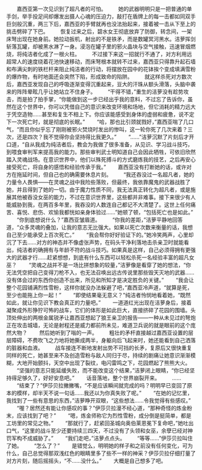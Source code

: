 　　嘉西亚第一次见识到了超凡者的可怕。
　　她的武器明明只是一把普通的单手剑，举手投足间却爆发出摄人心魂的压迫力，敲打在盾牌上的每一击都如同双手巨剑般沉重，两三下后，嘉西亚的手臂就再也没法抬起来，接着被一击从下至上的挑击劈碎了下巴。
　　恢复过来之后，碧水女王彻底放弃了防御，转念间，一架床弩出现在她身前。她拉动扳机，射出的不是铁矛，而是数罐冥河黑水。洁萝挥剑斩落瓦罐，却被黑水淋了一身。浸泡在罐子里的邪火晶块与空气接触，迅速冒烟燃烧，将纯洁者化成了一根火柱。
　　不过接下来这一招就行不通了，对方利用远超常人的速度绕着花池快速移动，而床弩根本就转不过来，嘉西亚只得靠升起石墙和布满尖刺的铁栏杆来阻止纯洁者的行动，将摆放在园中的花钵挨个变成填满雪粉的爆炸物，有时地面还会突然下陷，形成致命的陷阱。
　　就这样杀死对方数次后，嘉西亚发现自己的呼吸逐渐变得沉重起来，豆大的汗珠从额头滑落，头脑中袭来的阵阵晕眩几乎让她站立不住身子。
　　“干得不错，”重生的洁萝没有趁势攻击，而是拍了拍手掌，“你能做到这一步已经出乎我的意料，不过忘了告诉你，虽然在这个世界中，你可以凭借自己的意识来改变环境和场地，但它消耗的精力远大于凭空造物……甚至和复生不相上下。你应该能感受到身体的虚弱和疲惫，说不定下一次死亡时，就是彻底的长眠。”
　　“哈，那也比引颈就戮好，”嘉西亚喘了几口气，“而且你似乎忘了刚刚被邪火焚烧时发出的惨叫，这一轮你死了几次来着？三次，还是四次？我不觉得你会坚持得比我更久。”
　　“……”洁萝沉默了片刻后才开口道，“自从我成为纯洁者后，教会为我做了很多准备，从见识、学习战斗技巧，到喂食审判军来提高我的能力。那些审判武士明知道自己会因此牺牲，可依旧欣然踏入灵魂战场。在意识世界中，他们以殊死搏斗的方式磨炼我的技艺，之后再安心接受死亡，将自身的感悟和经验传承于我。”
　　嘉西亚没有打断她的话，或许对方在拖延时间，但自己也的确需要休息片刻。
　　“我还吞没过一名超凡者，她的力量令人畏惧——在灵魂之战中我险些落败，但最终，我依靠魔鬼的武器战胜了她，并且得到了她的一切。由于魔力性质不同，我无法真正转化为超凡者，或是施展其他被吞没女巫的能力，不过在意识世界里，这些都并非难事。接下来很少有人能威胁到我，在两百多年里，我吞没的人数连自己都记不大清楚了。这世上任何痛苦、喜悦、悲伤、欢愉我都恍如亲身体验过……”她顿了顿，“包括死亡也是如此。”
　　“你到底想说什么？”嘉西亚皱眉道。
　　“你我的差距，”洁萝平静地回答道，“众多灵魂的叠加，让我的意志无比强大。如果以死亡次数来衡量的话，我想自己至少能承受上百次死亡。”
　　“我会帮你好好验证下的。”她冷笑两声，心里却沉了下去……对方的神态并不像虚张声势，在码头干净利落地击杀亲卫时就能看出，纯洁者的确拥有与年龄不符的战斗技巧。如果真是这样，自己必须得拥有更强大的武器才行……赶紧想想，到底有什么东西可以轻松杀死一名经验丰富的超凡女巫？
　　“灵魂之战并不是一场比拼想象的较量，”洁萝像是看穿了她的想法，“你无法凭空把自己变得刀枪不入，也无法召唤出远古传说里那些毁天灭地的武器……没有体会过的东西你创造不出来，所见和所知才是决定胜负的关键。”
　　“我会让整个花园铺满烈性雪粉，这样你就没办法躲避了吧，”嘉西亚冷声道，“就算是死，至少也能拖上你一起！”
　　“即使结果毫无意义？”纯洁者怜悯地看着她，“既然如此，就让你见识下教会真正的力量吧。”
　　一道道红光出现在洁萝身后，接着凝聚成外形狰狞可怖的战车，它们的体形是如此巨大，直接挤碎了花园的围墙。头顶处伸出的两根金属锐矛让嘉西亚想起了狼王亲卫的报告——一种从未见过的弩炮正在攻击城墙，无论是射程还是威力都前所未见，难道卫兵说的就是眼前的这个庞然大物？
　　然后她听到了嗡的一声。
　　粗壮的矛杆直接越过嘉西亚设置的层层障碍，不费吹飞之力地将她撕成两半，身躯向后飞起来时，她还能看到自己洒落的脏器和血液。
　　战车接连不断地发射出势不可挡的长矛，复原后又很快重复同样的死亡，她甚至来不及创造雪粉与敌人同归于尽，持续的剧痛让她意识渐渐模糊，大地开始颤抖，天空中出现了裂纹，电闪雷鸣之下，花园燃起了熊熊大火。
　　“坚强的意志只能延缓失败，而不能改变这个结果，”洁萝闭上眼睛，“你已经坚持得足够久了，好好安息吧。”
　　话音落地，整个世界崩裂开来。
　　……
　　“结束了？”伊莎贝拉撇撇嘴，“不是应该瞬间就完成的吗？明明早已变回了原本的模样，却半天不说一句话……我还以为你真失败了呢。”
　　“在她的记忆里，我找到了一些有意思的东西，”洁萝睁开双眼，“这些想法……令我觉得有些感叹。”
　　“喔？居然还有能让你感叹的事？”伊莎贝拉漫不经心道，“那种奇怪的炼金粉末，应该找到了吧？”
　　“嗯，炼金师称它为烈性雪粉，成分倒是挺简单，都是工坊里的常见之物。”
　　“那就行了，赶紧回圣城向奥伯莱恩冕下复命吧，”她吐出口气，“这里的战斗至少还要持续三四天，不过没有了头领和女巫，余孽已经对神罚军构不成威胁了。”
　　“我们走吧，”洁萝点点头。
　　“等等……”伊莎贝拉叫住了她。
　　“怎么了？”
　　是错觉么，明明她的样子和之前没有任何变化，可为什么，自己总觉得那双浅红色的眼睛里多了些不一样的神采？伊莎贝拉仔细打量了对方片刻，随后摇摇头，“不……没什么。”
　　大概是自己想多了吧。
